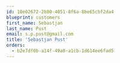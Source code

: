 ```yaml
---
id: 10e02672-2b80-4051-8f6a-8be65cbf2da4
blueprint: customers
first_name: Sebastjan
last_name: Pust
email: s.p.pust@gmail.com
title: 'Sebastjan Pust'
orders:
  - b2e7df0b-a14f-49a0-a1cb-1d614ee6fad5
---
```


